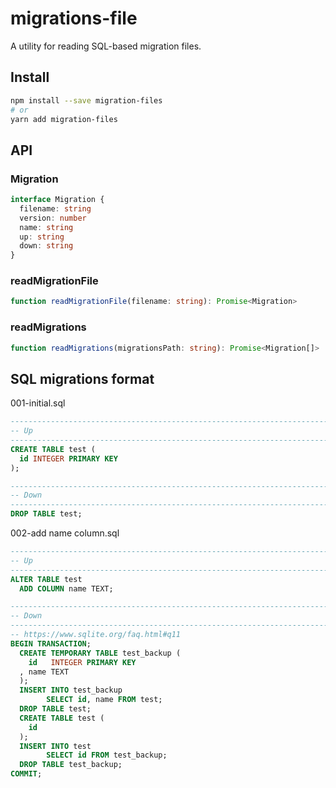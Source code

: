 # migrations-file
A utility for reading SQL-based migration files.

## Install
```sh
npm install --save migration-files
# or
yarn add migration-files
```

## API
### Migration
```ts
interface Migration {
  filename: string
  version: number
  name: string
  up: string
  down: string
}
```

### readMigrationFile
```ts
function readMigrationFile(filename: string): Promise<Migration>
```

### readMigrations
```ts
function readMigrations(migrationsPath: string): Promise<Migration[]>
```

## SQL migrations format
001-initial.sql
```sql
--------------------------------------------------------------------------------
-- Up
--------------------------------------------------------------------------------
CREATE TABLE test (
  id INTEGER PRIMARY KEY
);

--------------------------------------------------------------------------------
-- Down
--------------------------------------------------------------------------------
DROP TABLE test;
```

002-add name column.sql
```sql
--------------------------------------------------------------------------------
-- Up
--------------------------------------------------------------------------------
ALTER TABLE test
  ADD COLUMN name TEXT;

--------------------------------------------------------------------------------
-- Down
--------------------------------------------------------------------------------
-- https://www.sqlite.org/faq.html#q11
BEGIN TRANSACTION;
  CREATE TEMPORARY TABLE test_backup (
    id   INTEGER PRIMARY KEY
  , name TEXT
  );
  INSERT INTO test_backup
        SELECT id, name FROM test;
  DROP TABLE test;
  CREATE TABLE test (
    id
  );
  INSERT INTO test
        SELECT id FROM test_backup;
  DROP TABLE test_backup;
COMMIT;
```

